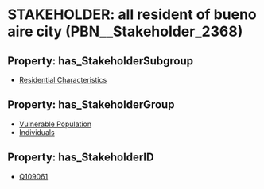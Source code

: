 # STAKEHOLDER: __all resident of bueno aire city__ (PBN__Stakeholder_2368)

## Property: has_StakeholderSubgroup

* [Residential Characteristics](PBN__StakeholderSubgroup_110)

## Property: has_StakeholderGroup

* [Vulnerable Population](PBN__StakeholderGroup_6)
* [Individuals](PBN__StakeholderGroup_9)

## Property: has_StakeholderID

* [Q109061](Q109061)

